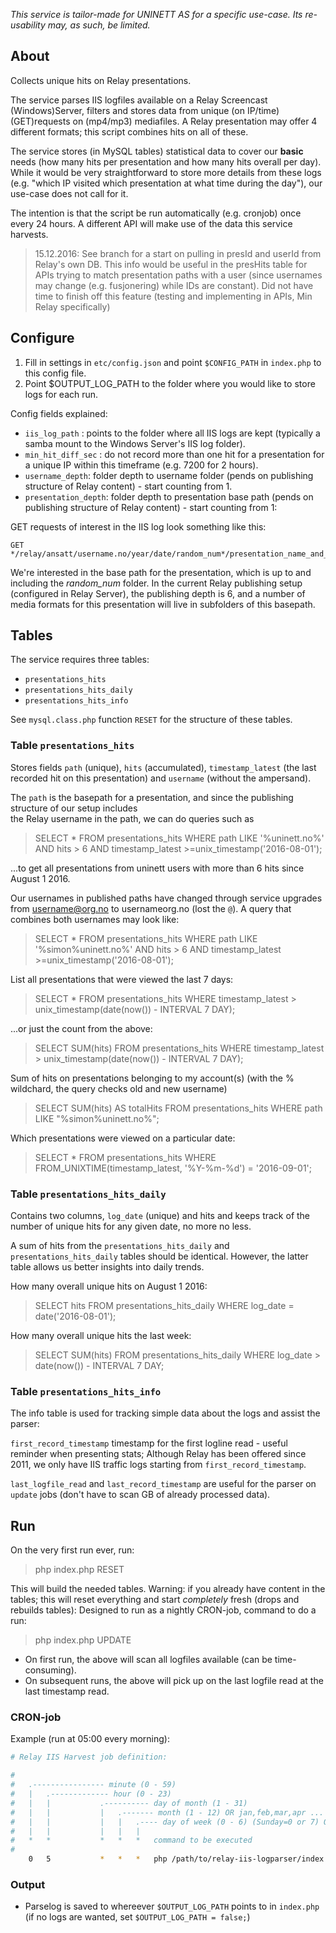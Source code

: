 _This service is tailor-made for UNINETT AS for a specific use-case. Its re-usability may, as such, be limited._

## About

Collects unique hits on Relay presentations. 

The service parses IIS logfiles available on a Relay Screencast (Windows)Server, filters and stores data from unique (on IP/time) (GET)requests on (mp4/mp3) mediafiles. 
A Relay presentation may offer 4 different formats; this script combines hits on all of these. 

The service stores (in MySQL tables) statistical data to cover our **basic** needs (how many hits per presentation and how many hits overall per day). 
While it would be very straightforward to store more details from these logs (e.g. "which IP visited which presentation at what time during the day"), 
our use-case does not call for it. 

The intention is that the script be run automatically (e.g. cronjob) once every 24 hours. A different API will make use of the data this service harvests.

> 15.12.2016: See branch for a start on pulling in presId and userId from Relay's own DB. 
This info would be useful in the presHits table for APIs trying to match presentation paths with a user (since usernames may change (e.g. fusjonering) 
while IDs are constant). Did not have time to finish off this feature (testing and implementing in APIs, Min Relay specifically)

## Configure

1. Fill in settings in `etc/config.json` and point `$CONFIG_PATH` in `index.php` to this config file.
2. Point $OUTPUT_LOG_PATH to the folder where you would like to store logs for each run.

Config fields explained:

- `iis_log_path` : points to the folder where all IIS logs are kept (typically a samba mount to the Windows Server's IIS log folder).    
- `min_hit_diff_sec` : do not record more than one hit for a presentation for a unique IP within this timeframe (e.g. 7200 for 2 hours).
- `username_depth`: folder depth to username folder (pends on publishing structure of Relay content) - start counting from 1.
- `presentation_depth`: folder depth to presentation base path (pends on publishing structure of Relay content) - start counting from 1:

GET requests of interest in the IIS log look something like this:

    GET */relay/ansatt/username.no/year/date/random_num*/presentation_name_and_quality/media/video.mp4

We're interested in the base path for the presentation, which is up to and including the *random_num* folder. 
In the current Relay publishing setup (configured in Relay Server), the publishing depth is 6, and a number of 
media formats for this presentation will live in subfolders of this basepath.

## Tables

The service requires three tables:

- `presentations_hits`
- `presentations_hits_daily`
- `presentations_hits_info`

See `mysql.class.php` function `RESET` for the structure of these tables. 

### Table `presentations_hits`

Stores fields `path` (unique), `hits` (accumulated), `timestamp_latest` (the last recorded hit on this presentation) and `username` (without the ampersand).

The `path` is the basepath for a presentation, and since the publishing structure of our setup includes  
the Relay username in the path, we can do queries such as
 
> SELECT * FROM presentations_hits WHERE path LIKE '%uninett.no%' AND hits > 6 AND timestamp_latest >=unix_timestamp('2016-08-01');

...to get all presentations from uninett users with more than 6 hits since August 1 2016.

Our usernames in published paths have changed through service upgrades from username@org.no to usernameorg.no (lost the `@`). 
A query that combines both usernames may look like:  

> SELECT * FROM presentations_hits WHERE path LIKE '%simon%uninett.no%' AND hits > 6 AND timestamp_latest >=unix_timestamp('2016-08-01');

List all presentations that were viewed the last 7 days:
> SELECT * FROM presentations_hits WHERE timestamp_latest > unix_timestamp(date(now()) - INTERVAL 7 DAY);

...or just the count from the above:

> SELECT SUM(hits) FROM presentations_hits WHERE timestamp_latest > unix_timestamp(date(now()) - INTERVAL 7 DAY);

Sum of hits on presentations belonging to my account(s) (with the % wildchard, the query checks old and new username)

> SELECT SUM(hits) AS totalHits FROM presentations_hits WHERE path LIKE "%simon%uninett.no%";

Which presentations were viewed on a particular date:

> SELECT * FROM presentations_hits WHERE FROM_UNIXTIME(timestamp_latest, '%Y-%m-%d') = '2016-09-01';
    
### Table `presentations_hits_daily`

Contains two columns, `log_date` (unique) and hits and keeps track of the number of unique hits for any given date, no more no less.
 
A sum of hits from the `presentations_hits_daily` and `presentations_hits_daily` tables should be identical. 
However, the latter table allows us better insights into daily trends.

How many overall unique hits on August 1 2016:

> SELECT hits FROM presentations_hits_daily WHERE log_date = date('2016-08-01');

How many overall unique hits the last week:

> SELECT SUM(hits) FROM presentations_hits_daily WHERE log_date > date(now()) - INTERVAL 7 DAY;
 
### Table `presentations_hits_info`

The info table is used for tracking simple data about the logs and assist the parser:

`first_record_timestamp` timestamp for the first logline read - useful reminder when presenting stats; Although Relay has been offered since 2011, 
we only have IIS traffic logs starting from `first_record_timestamp`.
 
`last_logfile_read` and `last_record_timestamp` are useful for the parser on `update` jobs (don't have to scan GB of already processed data). 

## Run

On the very first run ever, run: 

> php index.php RESET 

This will build the needed tables. Warning: if you already have content in the tables; this will reset everything and start *completely* fresh (drops and rebuilds tables):
Designed to run as a nightly CRON-job, command to do a run:

> php index.php UPDATE 

- On first run, the above will scan all logfiles available (can be time-consuming). 
- On subsequent runs, the above will pick up on the last logfile read at the last timestamp read.  

### CRON-job

Example (run at 05:00 every morning): 

```sh
# Relay IIS Harvest job definition:

#
# 	.---------------- minute (0 - 59)
# 	|  	.------------- hour (0 - 23)
# 	|  	|  			.---------- day of month (1 - 31)
# 	|  	|  			|  	.------- month (1 - 12) OR jan,feb,mar,apr ...
# 	|  	|  			|  	|  	.---- day of week (0 - 6) (Sunday=0 or 7) OR sun,mon,tue,wed,thu,fri,sat
# 	|  	|  			|  	|  	|
# 	*  	*  			*  	*  	* 	command to be executed
#
    0   5           *   *   *   php /path/to/relay-iis-logparser/index.php update | mail -s "Relay IIS Nightly Harvest Report" "email_user@uninett.no"
```

### Output

- Parselog is saved to whereever `$OUTPUT_LOG_PATH` points to in `index.php` (if no logs are wanted, set `$OUTPUT_LOG_PATH = false;`)
